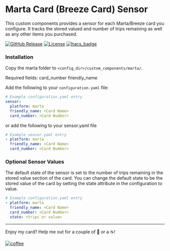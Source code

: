 # Marta Card (Breeze Card) Sensor

This custom components provides a sensor for each Marta/Breeze card you configure. It tracks the stored valued and number of trips remaining as well as any other items you purchased.

[![GitHub Release][releases-shield]][releases]
[![License][license-shield]](LICENSE.md)
[![hacs_badge](https://img.shields.io/badge/HACS-Default-orange.svg?style=for-the-badge)](https://github.com/custom-components/hacs)

### Installation

Copy the marta folder to `<config_dir>/custom_components/marta/`.

Required fields:
card_number
friendly_name

Add the following to your `configuration.yaml` file:

```yaml
# Example configuration.yaml entry
sensor:
  platform: marta
  friendly_name: <Card Name>
  card_number: <Card Number>
```

or add the following to your sensor.yaml file

```yaml
# Example sensor.yaml entry
- platform: marta
  friendly_name: <Card Name>
  card_number: <Card Number>
```

### Optional Sensor Values
The default state of the sensor is set to the number of trips remaining in the stored value section of the card. You can change the default state to be the stored value of the card by setting the state attribute in the configuration to value.

```yaml
# Example configuration.yaml entry
- platform: marta
  friendly_name: <Card Name>
  card_number: <Card Number>
  state: <trips or value>
```


---

Enjoy my card? Help me out for a couple of :beers: or a :coffee:!

[![coffee](https://www.buymeacoffee.com/assets/img/custom_images/black_img.png)](https://www.buymeacoffee.com/Ryanmac8)


[commits]: https://github.com/ryanmac8/Home-Assistant-Marta/commits/master
[license-shield]: https://img.shields.io/github/license/ryanmac8/Home-Assistant-Marta.svg?style=for-the-badge
[releases-shield]: https://img.shields.io/github/release/ryanmac8/Home-Assistant-Marta.svg?style=for-the-badge
[releases]: https://github.com/ryanmac8/Home-Assistant-Marta/releases
